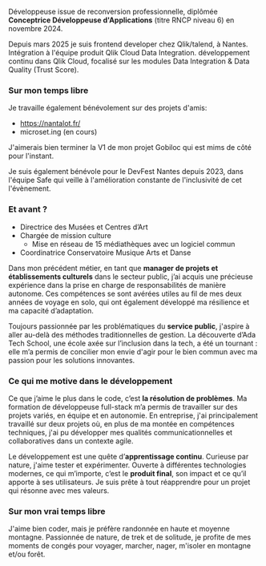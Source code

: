 Développeuse issue de reconversion professionnelle, diplômée **Conceptrice Développeuse d'Applications** (titre RNCP niveau 6) en novembre 2024.

Depuis mars 2025 je suis frontend developer chez Qlik/talend, à Nantes. Intégration à l'équipe produit Qlik Cloud Data Integration. développement continu dans Qlik Cloud, focalisé sur les modules Data Integration & Data Quality (Trust Score).

### Sur mon temps libre
Je travaille également bénévolement sur des projets d'amis:
- https://nantalot.fr/
- microset.ing (en cours)

J'aimerais bien terminer la V1 de mon projet Gobiloc qui est mims de côté pour l'instant.

Je suis également bénévole pour le DevFest Nantes depuis 2023, dans l'équipe Safe qui veille à l'amélioration constante de l'inclusivité de cet l'évènement.

### Et avant ?
- Directrice des Musées et Centres d’Art  
- Chargée de mission culture  
  - Mise en réseau de 15 médiathèques avec un logiciel commun  
- Coordinatrice Conservatoire Musique Arts et Danse  

Dans mon précédent métier, en tant que **manager de projets et établissements culturels** dans le secteur public, j’ai acquis une précieuse expérience dans la prise en charge de responsabilités de manière autonome. Ces compétences se sont avérées utiles au fil de mes deux années de voyage en solo, qui ont également développé ma résilience et ma capacité d’adaptation.

Toujours passionnée par les problématiques du **service public**, j'aspire à aller au-delà des méthodes traditionnelles de gestion. La découverte d’Ada Tech School, une école axée sur l’inclusion dans la tech, a été un tournant : elle m’a permis de concilier mon envie d'agir pour le bien commun avec ma passion pour les solutions innovantes.

### Ce qui me motive dans le développement
Ce que j’aime le plus dans le code, c’est **la résolution de problèmes**. Ma formation de développeuse full-stack m’a permis de travailler sur des projets variés, en équipe et en autonomie. En entreprise, j'ai principalement travaillé sur deux projets où, en plus de ma montée en compétences techniques, j'ai pu développer mes qualités communicationnelles et collaboratives dans un contexte agile.  

Le développement est une quête d’**apprentissage continu**. Curieuse par nature, j'aime tester et expérimenter. Ouverte à différentes technologies modernes, ce qui m’importe, c’est le **produit final**, son impact et ce qu’il apporte à ses utilisateurs. Je suis prête à tout réapprendre pour un projet qui résonne avec mes valeurs.

### Sur mon vrai temps libre
J'aime bien coder, mais je préfère randonnée en haute et moyenne montagne. Passionnée de nature, de trek et de solitude, je profite de mes moments de congés pour voyager, marcher, nager, m'isoler en montagne et/ou forêt.